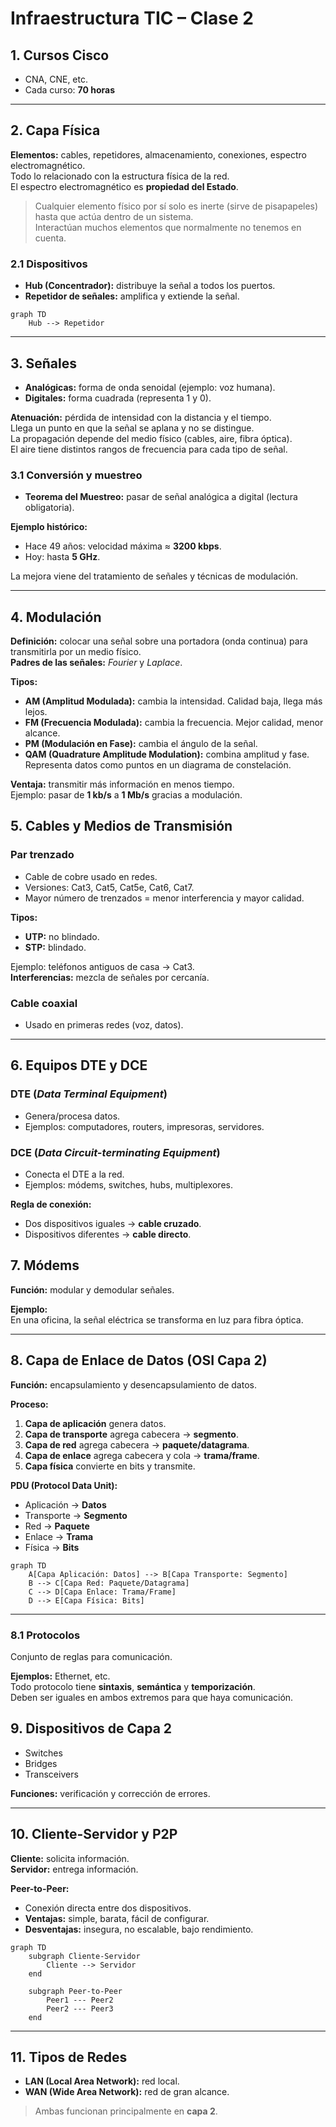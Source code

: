 # Infraestructura TIC – Clase 2

## 1. Cursos Cisco
- CNA, CNE, etc.
- Cada curso: **70 horas**

---

## 2. Capa Física
**Elementos:** cables, repetidores, almacenamiento, conexiones, espectro electromagnético.  
Todo lo relacionado con la estructura física de la red.  
El espectro electromagnético es **propiedad del Estado**.

> Cualquier elemento físico por sí solo es inerte (sirve de pisapapeles) hasta que actúa dentro de un sistema.  
> Interactúan muchos elementos que normalmente no tenemos en cuenta.

### 2.1 Dispositivos
- **Hub (Concentrador):** distribuye la señal a todos los puertos.
- **Repetidor de señales:** amplifica y extiende la señal.

```mermaid
graph TD
    Hub --> Repetidor
```
---

## 3. Señales
- **Analógicas:** forma de onda senoidal (ejemplo: voz humana).
- **Digitales:** forma cuadrada (representa 1 y 0).

**Atenuación:** pérdida de intensidad con la distancia y el tiempo.  
Llega un punto en que la señal se aplana y no se distingue.  
La propagación depende del medio físico (cables, aire, fibra óptica).  
El aire tiene distintos rangos de frecuencia para cada tipo de señal.

### 3.1 Conversión y muestreo
- **Teorema del Muestreo:** pasar de señal analógica a digital (lectura obligatoria).

**Ejemplo histórico:**
- Hace 49 años: velocidad máxima ≈ **3200 kbps**.
- Hoy: hasta **5 GHz**.

La mejora viene del tratamiento de señales y técnicas de modulación.

---

## 4. Modulación
**Definición:** colocar una señal sobre una portadora (onda continua) para transmitirla por un medio físico.  
**Padres de las señales:** *Fourier* y *Laplace*.

**Tipos:**
- **AM (Amplitud Modulada):** cambia la intensidad. Calidad baja, llega más lejos.
- **FM (Frecuencia Modulada):** cambia la frecuencia. Mejor calidad, menor alcance.
- **PM (Modulación en Fase):** cambia el ángulo de la señal.
- **QAM (Quadrature Amplitude Modulation):** combina amplitud y fase. Representa datos como puntos en un diagrama de constelación.

**Ventaja:** transmitir más información en menos tiempo.  
Ejemplo: pasar de **1 kb/s** a **1 Mb/s** gracias a modulación.

## 5. Cables y Medios de Transmisión
### Par trenzado
- Cable de cobre usado en redes.
- Versiones: Cat3, Cat5, Cat5e, Cat6, Cat7.
- Mayor número de trenzados = menor interferencia y mayor calidad.

**Tipos:**
- **UTP:** no blindado.
- **STP:** blindado.

Ejemplo: teléfonos antiguos de casa → Cat3.  
**Interferencias:** mezcla de señales por cercanía.

### Cable coaxial
- Usado en primeras redes (voz, datos).

---

## 6. Equipos DTE y DCE
### DTE (*Data Terminal Equipment*)
- Genera/procesa datos.
- Ejemplos: computadores, routers, impresoras, servidores.

### DCE (*Data Circuit-terminating Equipment*)
- Conecta el DTE a la red.
- Ejemplos: módems, switches, hubs, multiplexores.

**Regla de conexión:**
- Dos dispositivos iguales → **cable cruzado**.
- Dispositivos diferentes → **cable directo**.

## 7. Módems
**Función:** modular y demodular señales.  

**Ejemplo:**  
En una oficina, la señal eléctrica se transforma en luz para fibra óptica.

---

## 8. Capa de Enlace de Datos (OSI Capa 2)
**Función:** encapsulamiento y desencapsulamiento de datos.

**Proceso:**
1. **Capa de aplicación** genera datos.  
2. **Capa de transporte** agrega cabecera → **segmento**.  
3. **Capa de red** agrega cabecera → **paquete/datagrama**.  
4. **Capa de enlace** agrega cabecera y cola → **trama/frame**.  
5. **Capa física** convierte en bits y transmite.

**PDU (Protocol Data Unit):**
- Aplicación → **Datos**  
- Transporte → **Segmento**  
- Red → **Paquete**  
- Enlace → **Trama**  
- Física → **Bits**

```mermaid
graph TD
    A[Capa Aplicación: Datos] --> B[Capa Transporte: Segmento]
    B --> C[Capa Red: Paquete/Datagrama]
    C --> D[Capa Enlace: Trama/Frame]
    D --> E[Capa Física: Bits]
```
---

### 8.1 Protocolos
Conjunto de reglas para comunicación.  

**Ejemplos:** Ethernet, etc.  
Todo protocolo tiene **sintaxis**, **semántica** y **temporización**.  
Deben ser iguales en ambos extremos para que haya comunicación.


## 9. Dispositivos de Capa 2
- Switches  
- Bridges  
- Transceivers  

**Funciones:** verificación y corrección de errores.

---

## 10. Cliente-Servidor y P2P
**Cliente:** solicita información.  
**Servidor:** entrega información.  

**Peer-to-Peer:**
- Conexión directa entre dos dispositivos.
- **Ventajas:** simple, barata, fácil de configurar.
- **Desventajas:** insegura, no escalable, bajo rendimiento.
  
```mermaid
graph TD
    subgraph Cliente-Servidor
        Cliente --> Servidor
    end

    subgraph Peer-to-Peer
        Peer1 --- Peer2
        Peer2 --- Peer3
    end
```

---

## 11. Tipos de Redes
- **LAN (Local Area Network):** red local.  
- **WAN (Wide Area Network):** red de gran alcance.  

> Ambas funcionan principalmente en **capa 2**.
